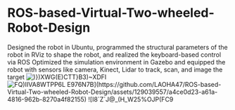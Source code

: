 # ROS-based-Virtual-Two-wheeled-Robot-Design
Designed the robot in Ubuntu, programmed the structural parameters of the robot in RViz to shape the robot, and realized the keyboard-based control via ROS
Optimized the simulation environment in Gazebo and equipped the robot with sensors like camera, Kinect, Lidar to track, scan, and image the target
![)})XWG(E)C`TT}B3)~X`DFI](https://github.com/LAOHA47/ROS-based-Virtual-Two-wheeled-Robot-Design/assets/129039557/22e1212f-3269-4a15-aa89-9b3c511f144e)
![FQ)IIVA8WTPP$6L E976N7B](https://github.com/LAOHA47/ROS-based-Virtual-Two-wheeled-Robot-Design/assets/129039557/a4ce0d23-a61a-4816-962b-8270a4f82155)
![I8`Z`J@_(H_W2$5%OJP(FC9](https://github.com/LAOHA47/ROS-based-Virtual-Two-wheeled-Robot-Design/assets/129039557/8a17f216-2a90-494c-ae98-e47343e5847d)
